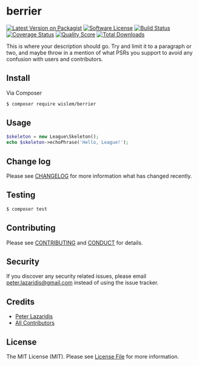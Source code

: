 # berrier

[![Latest Version on Packagist][ico-version]][link-packagist]
[![Software License][ico-license]](LICENSE.md)
[![Build Status][ico-travis]][link-travis]
[![Coverage Status][ico-scrutinizer]][link-scrutinizer]
[![Quality Score][ico-code-quality]][link-code-quality]
[![Total Downloads][ico-downloads]][link-downloads]

This is where your description should go. Try and limit it to a paragraph or two, and maybe throw in a mention of what
PSRs you support to avoid any confusion with users and contributors.

## Install

Via Composer

``` bash
$ composer require wislem/berrier
```

## Usage

``` php
$skeleton = new League\Skeleton();
echo $skeleton->echoPhrase('Hello, League!');
```

## Change log

Please see [CHANGELOG](CHANGELOG.md) for more information what has changed recently.

## Testing

``` bash
$ composer test
```

## Contributing

Please see [CONTRIBUTING](CONTRIBUTING.md) and [CONDUCT](CONDUCT.md) for details.

## Security

If you discover any security related issues, please email peter.lazaridis@gmail.com instead of using the issue tracker.

## Credits

- [Peter Lazaridis][link-author]
- [All Contributors][link-contributors]

## License

The MIT License (MIT). Please see [License File](LICENSE.md) for more information.

[ico-version]: https://img.shields.io/packagist/v/wislem/berrier.svg?style=flat-square
[ico-license]: https://img.shields.io/badge/license-MIT-brightgreen.svg?style=flat-square
[ico-travis]: https://img.shields.io/travis/wislem/berrier/master.svg?style=flat-square
[ico-scrutinizer]: https://img.shields.io/scrutinizer/coverage/g/wislem/berrier.svg?style=flat-square
[ico-code-quality]: https://img.shields.io/scrutinizer/g/wislem/berrier.svg?style=flat-square
[ico-downloads]: https://img.shields.io/packagist/dt/wislem/berrier.svg?style=flat-square

[link-packagist]: https://packagist.org/packages/wislem/berrier
[link-travis]: https://travis-ci.org/wislem/berrier
[link-scrutinizer]: https://scrutinizer-ci.com/g/wislem/berrier/code-structure
[link-code-quality]: https://scrutinizer-ci.com/g/wislem/berrier
[link-downloads]: https://packagist.org/packages/wislem/berrier
[link-author]: https://github.com/wislem
[link-contributors]: ../../contributors
